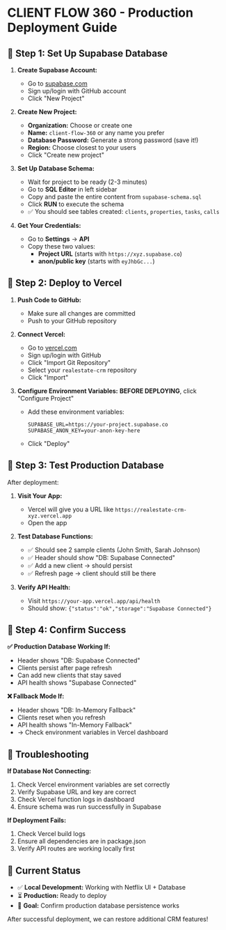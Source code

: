 # CLIENT FLOW 360 - Production Deployment Guide

## 🚀 Step 1: Set Up Supabase Database

1. **Create Supabase Account:**
   - Go to [supabase.com](https://supabase.com)
   - Sign up/login with GitHub account
   - Click "New Project"

2. **Create New Project:**
   - **Organization:** Choose or create one
   - **Name:** `client-flow-360` or any name you prefer
   - **Database Password:** Generate a strong password (save it!)
   - **Region:** Choose closest to your users
   - Click "Create new project"

3. **Set Up Database Schema:**
   - Wait for project to be ready (2-3 minutes)
   - Go to **SQL Editor** in left sidebar
   - Copy and paste the entire content from `supabase-schema.sql`
   - Click **RUN** to execute the schema
   - ✅ You should see tables created: `clients`, `properties`, `tasks`, `calls`

4. **Get Your Credentials:**
   - Go to **Settings** → **API**
   - Copy these two values:
     - **Project URL** (starts with `https://xyz.supabase.co`)
     - **anon/public key** (starts with `eyJhbGc...`)

## 🔧 Step 2: Deploy to Vercel

1. **Push Code to GitHub:**
   - Make sure all changes are committed
   - Push to your GitHub repository

2. **Connect Vercel:**
   - Go to [vercel.com](https://vercel.com)
   - Sign up/login with GitHub
   - Click "Import Git Repository"
   - Select your `realestate-crm` repository
   - Click "Import"

3. **Configure Environment Variables:**
   **BEFORE DEPLOYING**, click "Configure Project"
   - Add these environment variables:
     ```
     SUPABASE_URL=https://your-project.supabase.co
     SUPABASE_ANON_KEY=your-anon-key-here
     ```
   - Click "Deploy"

## 🧪 Step 3: Test Production Database

After deployment:

1. **Visit Your App:**
   - Vercel will give you a URL like `https://realestate-crm-xyz.vercel.app`
   - Open the app

2. **Test Database Functions:**
   - ✅ Should see 2 sample clients (John Smith, Sarah Johnson)
   - ✅ Header should show "DB: Supabase Connected" 
   - ✅ Add a new client → should persist
   - ✅ Refresh page → client should still be there

3. **Verify API Health:**
   - Visit `https://your-app.vercel.app/api/health`
   - Should show: `{"status":"ok","storage":"Supabase Connected"}`

## 🎯 Step 4: Confirm Success

**✅ Production Database Working If:**
- Header shows "DB: Supabase Connected"
- Clients persist after page refresh
- Can add new clients that stay saved
- API health shows "Supabase Connected"

**❌ Fallback Mode If:**
- Header shows "DB: In-Memory Fallback"  
- Clients reset when you refresh
- API health shows "In-Memory Fallback"
- → Check environment variables in Vercel dashboard

## 🐛 Troubleshooting

**If Database Not Connecting:**
1. Check Vercel environment variables are set correctly
2. Verify Supabase URL and key are correct
3. Check Vercel function logs in dashboard
4. Ensure schema was run successfully in Supabase

**If Deployment Fails:**
1. Check Vercel build logs
2. Ensure all dependencies are in package.json
3. Verify API routes are working locally first

## 📝 Current Status

- ✅ **Local Development:** Working with Netflix UI + Database
- ⏳ **Production:** Ready to deploy
- 🎯 **Goal:** Confirm production database persistence works

After successful deployment, we can restore additional CRM features!